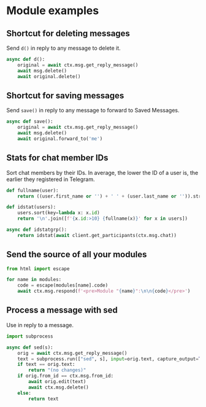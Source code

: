 # Module examples

## Shortcut for deleting messages

Send `d()` in reply to any message to delete it.

```python
async def d():
    original = await ctx.msg.get_reply_message()
    await msg.delete()
    await original.delete()
```

## Shortcut for saving messages

Send `save()` in reply to any message to forward to Saved Messages.

```python
async def save():
    original = await ctx.msg.get_reply_message()
    await msg.delete()
    await original.forward_to('me')
```

## Stats for chat member IDs

Sort chat members by their IDs. In average, the lower the ID of a user is, the earlier they registered in Telegram.

```python
def fullname(user):
    return ((user.first_name or '') + ' ' + (user.last_name or '')).strip() or 'Deleted account'

def idstat(users):
    users.sort(key=lambda x: x.id)
    return '\n'.join([f'{x.id:>10} {fullname(x)}' for x in users])

async def idstatgrp():
    return idstat(await client.get_participants(ctx.msg.chat))
```

## Send the source of all your modules

```python
from html import escape

for name in modules:
    code = escape(modules[name].code)
    await ctx.msg.respond(f'<pre>Module "{name}":\n\n{code}</pre>')
```

## Process a message with sed

Use in reply to a message.

```python
import subprocess

async def sed(s):
    orig = await ctx.msg.get_reply_message()
    text = subprocess.run(["sed", s], input=orig.text, capture_output=True, check=True, encoding="utf-8").stdout
    if text == orig.text:
        return "(no changes)"
    if orig.from_id == ctx.msg.from_id:
        await orig.edit(text)
        await ctx.msg.delete()
    else:
        return text
```
